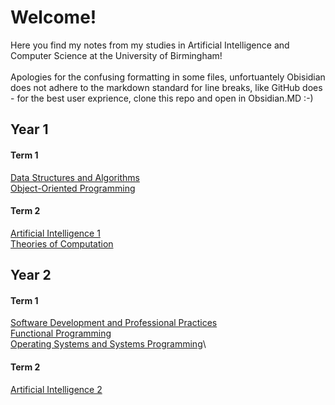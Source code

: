# Welcome! 

Here you find my notes from my studies in Artificial Intelligence and Computer Science at the University of Birmingham!  
<br>
Apologies for the confusing formatting in some files, unfortuantely Obisidian does not adhere to the markdown standard for line breaks, like GitHub does - for the best user exprience, clone this repo and open in Obsidian.MD :-)
## Year 1
#### Term 1
[Data Structures and Algorithms](Bham-CompSci-Notes/Y1S1-Data-Structures-and-Algorithms/0.%20DSA.md)\
[Object-Oriented Programming](Bham-CompSci-Notes/Y1S1-Object-Orientated-Programming/0.%20OOP.md)
#### Term 2
[Artificial Intelligence 1](Bham-CompSci-Notes/Y1S2-AI-1/0.%20Artificial%20Intelligence%201.md)\
[Theories of Computation](Bham-CompSci-Notes/Y1S2-Theories-of-Computation/0.%20ToC.md)
## Year 2
#### Term 1
[Software Development and Professional Practices](Bham-CompSci-Notes/Y2S1%20Software-Development-and-Professional-Practices/0.%20Software%20Development%20and%20Professional%20Practices.md)\
[Functional Programming](Bham-CompSci-Notes/Y2S1-Functional-Programming/0.%20Functional%20Programming.md)\
[Operating Systems and Systems Programming](Bham-CompSci-Notes/Y2S1-Operating-Systems-and-Systems-Programming/0.%20Operating%20Systems%20and%20Systems%20Programming.md)\

#### Term 2
[Artificial Intelligence 2](Bham-CompSci-Notes/Y2S2-Artificial-Intelligence-2/0.%20Artificial%20Intelligence%202.md)